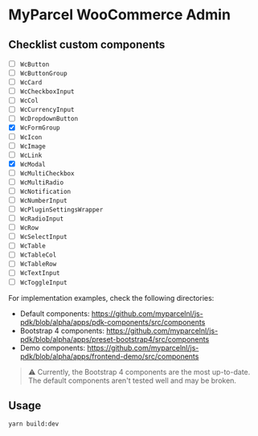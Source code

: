 # MyParcel WooCommerce Admin

## Checklist custom components

- [ ] `WcButton`
- [ ] `WcButtonGroup`
- [ ] `WcCard`
- [ ] `WcCheckboxInput`
- [ ] `WcCol`
- [ ] `WcCurrencyInput`
- [ ] `WcDropdownButton`
- [x] `WcFormGroup`
- [ ] `WcIcon`
- [ ] `WcImage`
- [ ] `WcLink`
- [x] `WcModal`
- [ ] `WcMultiCheckbox`
- [ ] `WcMultiRadio`
- [ ] `WcNotification`
- [ ] `WcNumberInput`
- [ ] `WcPluginSettingsWrapper`
- [ ] `WcRadioInput`
- [ ] `WcRow`
- [ ] `WcSelectInput`
- [ ] `WcTable`
- [ ] `WcTableCol`
- [ ] `WcTableRow`
- [ ] `WcTextInput`
- [ ] `WcToggleInput`

For implementation examples, check the following directories:

- Default components: https://github.com/myparcelnl/js-pdk/blob/alpha/apps/pdk-components/src/components
- Bootstrap 4 components: https://github.com/myparcelnl/js-pdk/blob/alpha/apps/preset-bootstrap4/src/components
- Demo components: https://github.com/myparcelnl/js-pdk/blob/alpha/apps/frontend-demo/src/components

> ⚠️ Currently, the Bootstrap 4 components are the most up-to-date. The default components aren't tested well and may be broken.

## Usage

```shell
yarn build:dev
```
